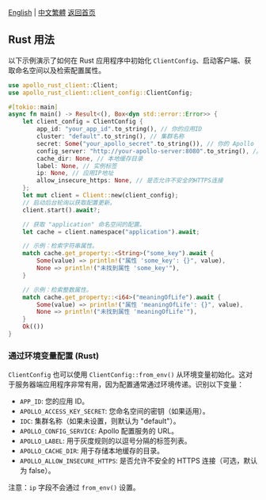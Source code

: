 [English](../en/Rust-Usage.md) | [中文繁體](../zh-TW/Rust-Usage.md)
[返回首页](Home.md)

## Rust 用法

以下示例演示了如何在 Rust 应用程序中初始化 `ClientConfig`、启动客户端、获取命名空间以及检索配置属性。

```rust
use apollo_rust_client::Client;
use apollo_rust_client::client_config::ClientConfig;

#[tokio::main]
async fn main() -> Result<(), Box<dyn std::error::Error>> {
    let client_config = ClientConfig {
        app_id: "your_app_id".to_string(), // 你的应用ID
        cluster: "default".to_string(), // 集群名称
        secret: Some("your_apollo_secret".to_string()), // 你的 Apollo 密钥
        config_server: "http://your-apollo-server:8080".to_string(), // 配置服务器地址
        cache_dir: None, // 本地缓存目录
        label: None, // 实例标签
        ip: None, // 应用IP地址
        allow_insecure_https: None, // 是否允许不安全的HTTPS连接
    };
    let mut client = Client::new(client_config);
    // 启动后台轮询以获取配置更新。
    client.start().await?;

    // 获取 "application" 命名空间的配置。
    let cache = client.namespace("application").await;

    // 示例：检索字符串属性。
    match cache.get_property::<String>("some_key").await {
        Some(value) => println!("属性 'some_key': {}", value),
        None => println!("未找到属性 'some_key'"),
    }

    // 示例：检索整数属性。
    match cache.get_property::<i64>("meaningOfLife").await {
        Some(value) => println!("属性 'meaningOfLife': {}", value),
        None => println!("未找到属性 'meaningOfLife'"),
    }
    Ok(())
}
```

### 通过环境变量配置 (Rust)

`ClientConfig` 也可以使用 `ClientConfig::from_env()` 从环境变量初始化。这对于服务器端应用程序非常有用，因为配置通常通过环境传递。识别以下变量：

- `APP_ID`: 您的应用 ID。
- `APOLLO_ACCESS_KEY_SECRET`: 您命名空间的密钥（如果适用）。
- `IDC`: 集群名称（如果未设置，则默认为 "default"）。
- `APOLLO_CONFIG_SERVICE`: Apollo 配置服务的 URL。
- `APOLLO_LABEL`: 用于灰度规则的以逗号分隔的标签列表。
- `APOLLO_CACHE_DIR`: 用于存储本地缓存的目录。
- `APOLLO_ALLOW_INSECURE_HTTPS`: 是否允许不安全的 HTTPS 连接（可选，默认为 false）。

注意：`ip` 字段不会通过 `from_env()` 设置。

